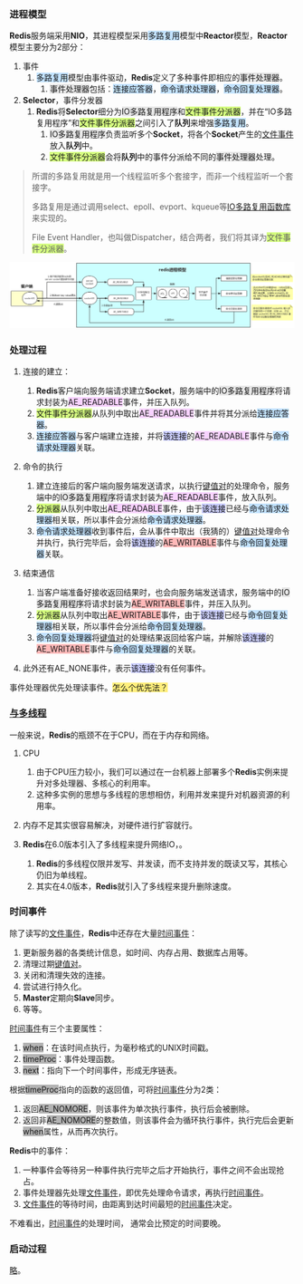 ### 进程模型

**Redis**服务端采用**NIO**，其进程模型采用<span style=background:#c2e2ff>多路复用</span>模型中**Reactor**模型，**Reactor**模型主要分为2部分：

1. 事件
   1. <span style=background:#c2e2ff>多路复用</span>模型由事件驱动，**Redis**定义了多种事件即相应的<span style=background:#e6e6e6>事件处理器</span>。
      1. <span style=background:#e6e6e6>事件处理器</span>包括：<span style=background:#c2e2ff>连接应答器</span>，<span style=background:#c2e2ff>命令请求处理器</span>，<span style=background:#c2e2ff>命令回复处理器</span>。
2. **Selector**，事件分发器
   1. **Redis**将**Selector**细分为<span style=background:#e6e6e6>IO多路复用程序</span>和<span style=background:#d4fe7f>文件事件分派器</span>，并在“IO多路复用程序”和<span style=background:#d4fe7f>文件事件分派器</span>之间引入了**队列**来增强<span style=background:#c2e2ff>多路复用</span>。
      1. <span style=background:#e6e6e6>IO多路复用程序</span>负责监听多个**Socket**，将各个**Socket**产生的<u>文件事件</u>放入**队列**中。
      2. <span style=background:#d4fe7f>文件事件分派器</span>会将**队列**中的事件分派给不同的<span style=background:#e6e6e6>事件处理器</span>处理。

> 所谓的多路复用就是用一个线程监听多个套接字，而非一个线程监听一个套接字。
>
> 多路复用是通过调用select、epoll、evport、kqueue等[IO多路复用函数库](https://juejin.cn/post/6844903954917097486#heading-5)来实现的。
>
> File Event Handler，也叫做Dispatcher，结合两者，我们将其译为<span style=background:#d4fe7f>文件事件分派器</span>。

![](../images/8/redis-process-model.png)



### 处理过程

1. 连接的建立：

   1. **Redis**客户端向服务端请求建立**Socket**，服务端中的<span style=background:#e6e6e6>IO多路复用程序</span>将请求封装为<span style=background:#f8d2ff>AE_READABLE</span>事件，并压入队列。
   2. <span style=background:#d4fe7f>文件事件分派器</span>从队列中取出<span style=background:#f8d2ff>AE_READABLE</span>事件并将其分派给<span style=background:#c2e2ff>连接应答器</span>。
   3. <span style=background:#c2e2ff>连接应答器</span>与客户端建立连接，并将<span style=background:#c9ccff>该连接</span>的<span style=background:#f8d2ff>AE_READABLE</span>事件与<span style=background:#c2e2ff>命令请求处理器</span>关联。
2. 命令的执行

   1. 建立连接后的客户端向服务端发送请求，以执行<u>键值对</u>的处理命令，服务端中的<span style=background:#e6e6e6>IO多路复用程序</span>将请求封装为<span style=background:#f8d2ff>AE_READABLE</span>事件，放入队列。
   2. <span style=background:#d4fe7f>分派器</span>从队列中取出<span style=background:#f8d2ff>AE_READABLE</span>事件，由于<span style=background:#c9ccff>该连接</span>已经与<span style=background:#c2e2ff>命令请求处理器</span>相关联，所以事件会分派给<span style=background:#c2e2ff>命令请求处理器</span>。
   3. <span style=background:#c2e2ff>命令请求处理器</span>收到事件后，会从事件中取出（我猜的）<u>键值对</u>处理命令并执行，执行完毕后，会将<span style=background:#c9ccff>该连接</span>的<span style=background:#ffb8b8>AE_WRITABLE</span>事件与<span style=background:#c2e2ff>命令回复处理器</span>关联。
3. 结束通信

   1. 当客户端准备好接收返回结果时，也会向服务端发送请求，服务端中的<span style=background:#e6e6e6>IO多路复用程序</span>将请求封装为<span style=background:#ffb8b8>AE_WRITABLE</span>事件，并压入队列。
   2. <span style=background:#d4fe7f>分派器</span>从队列中取出<span style=background:#ffb8b8>AE_WRITABLE</span>事件，由于<span style=background:#c9ccff>该连接</span>已经与<span style=background:#c2e2ff>命令回复处理器</span>相关联，所以事件会分派给<span style=background:#c2e2ff>命令回复处理器</span>。
   3. <span style=background:#c2e2ff>命令回复处理器</span>将<u>键值对</u>的处理结果返回给客户端，并解除<span style=background:#c9ccff>该连接</span>的<span style=background:#ffb8b8>AE_WRITABLE</span>事件与<span style=background:#c2e2ff>命令回复处理器</span>的关联。
7. 此外还有AE_NONE事件，表示<span style=background:#c9ccff>该连接</span>没有任何事件。

 事件处理器优先处理读事件。<span style=background:#ffee7c>怎么个优先法？</span>



### [与多线程](https://www.cnblogs.com/gz666666/p/12901507.html)

一般来说，**Redis**的瓶颈不在于CPU，而在于内存和网络。

1. CPU

   1. 由于CPU压力较小，我们可以通过在一台机器上部署多个**Redis**实例来提升对多处理器、多核心的利用率。
   2. 这种多实例的思想与多线程的思想相仿，利用并发来提升对机器资源的利用率。

3. 内存不足其实很容易解决，对硬件进行扩容就行。

3. **Redis**在6.0版本引入了多线程来提升网络IO，。
   1. **Redis**的多线程仅限并发写、并发读，而不支持并发的既读又写，其核心仍旧为单线程。
   2. 其实在4.0版本，**Redis**就引入了多线程来提升删除速度。



### 时间事件

除了读写的<u>文件事件</u>，**Redis**中还存在大量<u>时间事件</u>：

1. 更新服务器的各类统计信息，如时间、内存占用、数据库占用等。
2. 清理过期<u>键值对</u>。
3. 关闭和清理失效的连接。
4. 尝试进行持久化。
5. **Master**定期向**Slave**同步。
6. 等等。

<u>时间事件</u>有三个主要属性：

1. <span style=background:#b3b3b3>when</span>：在该时间点执行，为毫秒格式的UNIX时间戳。
2. <span style=background:#b3b3b3>timeProc</span>：事件处理函数。
3. <span style=background:#b3b3b3>next</span>：指向下一个时间事件，形成无序链表。

根据<span style=background:#b3b3b3>timeProc</span>指向的函数的返回值，可将<u>时间事件</u>分为2类：

1. 返回<span style=background:#b3b3b3>AE_NOMORE</span>，则该事件为单次执行事件，执行后会被删除。
2. 返回非<span style=background:#b3b3b3>AE_NOMORE</span>的整数值，则该事件会为循环执行事件，执行完后会更新<span style=background:#b3b3b3>when</span>属性，从而再次执行。

**Redis**中的事件：

1. 一种事件会等待另一种事件执行完毕之后才开始执行，事件之间不会出现抢占。
2. 事件处理器先处理<u>文件事件</u>，即优先处理命令请求，再执行<u>时间事件</u>。
3. <u>文件事件</u>的等待时间，由距离到达时间最短的<u>时间事件</u>决定。

不难看出，<u>时间事件</u>的处理时间， 通常会比预定的时间要晚。



### 启动过程

[略](https://redisbook.readthedocs.io/en/latest/internal/redis.html)。

